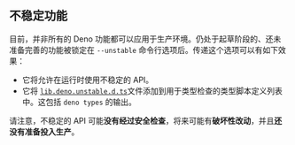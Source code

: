 ## 不稳定功能

目前，并非所有的 Deno 功能都可以应用于生产环境。仍处于起草阶段的、还未准备完善的功能被锁定在 `--unstable` 命令行选项后。传递这个选项可以有如下效果：

- 它将允许在运行时使用不稳定的 API。
- 它将 [`lib.deno.unstable.d.ts`](https://github.com/denoland/deno/blob/master/cli/js/lib.deno.unstable.d.ts)文件添加到用于类型检查的类型脚本定义列表中。这包括 `deno types` 的输出。

请注意，不稳定的 API 可能**没有经过安全检查**，将来可能有**破坏性改动**，并且**还没有准备投入生产**。
